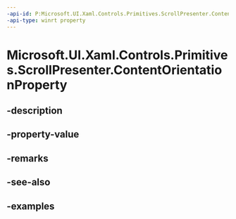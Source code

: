```yaml
---
-api-id: P:Microsoft.UI.Xaml.Controls.Primitives.ScrollPresenter.ContentOrientationProperty
-api-type: winrt property
---
```


# Microsoft.UI.Xaml.Controls.Primitives.ScrollPresenter.ContentOrientationProperty

<!--
public static Windows.UI.Xaml.DependencyProperty ContentOrientationProperty { get; }
-->


## -description

## -property-value

## -remarks

## -see-also

## -examples


